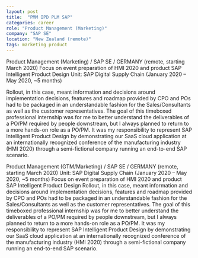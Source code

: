```yaml
---
layout: post
title:  "PMM IPD PLM SAP"
categories: career
role: "Product Management (Marketing)"
company: "SAP SE"
location: "New Zealand (remote)"
tags: marketing product
---
```


Product Management (Marketing) / SAP SE / GERMANY (remote, starting March 2020)
Focus on event preparation of HMI 2020 and product SAP Intelligent Product Design
Unit: SAP Digital Supply Chain (January 2020 – May 2020, ~5 months)
<!--more-->

Rollout, in this case, meant information and decisions around implementation decisions, features and roadmap provided by CPO and POs had to be packaged in an understandable fashion for the Sales/Consultants as well as the customer representatives. The goal of this timeboxed professional internship was for me to better understand the deliverables of a PO/PM required by people downstream, but I always planned to return to a more hands-on role as a PO/PM. 
It was my responsibility to represent SAP Intelligent Product Design by demonstrating our SaaS cloud application at an internationally recognized conference of the manufacturing industry (HMI 2020) through a semi-fictional company running an end-to-end SAP scenario.

Product Management (GTM/Marketing) / SAP SE / GERMANY (remote, starting March 2020)
Unit: SAP Digital Supply Chain (January 2020 – May 2020, ~5 months)
Focus on event preparation of HMI 2020 and product SAP Intelligent Product Design
Rollout, in this case, meant information and decisions around implementation decisions, features and roadmap provided by CPO and POs had to be packaged in an understandable fashion for the Sales/Consultants as well as the customer representatives. The goal of this timeboxed professional internship was for me to better understand the deliverables of a PO/PM required by people downstream, but I always planned to return to a more hands-on role as a PO/PM. 
It was my responsibility to represent SAP Intelligent Product Design by demonstrating our SaaS cloud application at an internationally recognized conference of the manufacturing industry (HMI 2020) through a semi-fictional company running an end-to-end SAP scenario.
